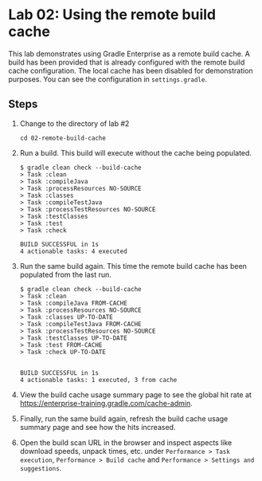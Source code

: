 Lab 02: Using the remote build cache
====================================

This lab demonstrates using Gradle Enterprise as a remote build cache. A build has been provided that is already configured 
with the remote build cache configuration. The local cache has been disabled for demonstration purposes. You can see the
 configuration in `settings.gradle`.

Steps
-----

1. Change to the directory of lab #2

    ```
    cd 02-remote-build-cache
    ```

2. Run a build. This build will execute without the cache being populated.

   ```
   $ gradle clean check --build-cache
   > Task :clean
   > Task :compileJava
   > Task :processResources NO-SOURCE
   > Task :classes
   > Task :compileTestJava
   > Task :processTestResources NO-SOURCE
   > Task :testClasses
   > Task :test
   > Task :check
   
   BUILD SUCCESSFUL in 1s
   4 actionable tasks: 4 executed
   ```

3. Run the same build again. This time the remote build cache has been populated from the last run.

   ```
   $ gradle clean check --build-cache
   > Task :clean
   > Task :compileJava FROM-CACHE
   > Task :processResources NO-SOURCE
   > Task :classes UP-TO-DATE
   > Task :compileTestJava FROM-CACHE
   > Task :processTestResources NO-SOURCE
   > Task :testClasses UP-TO-DATE
   > Task :test FROM-CACHE
   > Task :check UP-TO-DATE
   
   
   BUILD SUCCESSFUL in 1s
   4 actionable tasks: 1 executed, 3 from cache
   ```

4. View the build cache usage summary page to see the global hit rate at https://enterprise-training.gradle.com/cache-admin.

5. Finally, run the same build again, refresh the build cache usage summary page and see how the hits increased.

6. Open the build scan URL in the browser and inspect aspects like download speeds, unpack times, etc. under 
`Performance > Task execution`, `Performance > Build cache` and `Performance > Settings and suggestions`.
